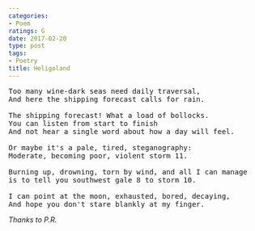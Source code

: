 ```yaml
---
categories:
- Poem
ratings: G
date: 2017-02-20
type: post
tags:
- Poetry
title: Heligoland
---
```


<pre class="verse">
Too many wine-dark seas need daily traversal,
And here the shipping forecast calls for rain.

The shipping forecast! What a load of bollocks.
You can listen from start to finish
And not hear a single word about how a day will feel.

Or maybe it's a pale, tired, steganography:
Moderate, becoming poor, violent storm 11.

Burning up, drowning, torn by wind, and all I can manage
is to tell you southwest gale 8 to storm 10.

I can point at the moon, exhausted, bored, decaying,
And hope you don't stare blankly at my finger.
</pre>

*Thanks to P.R.*
